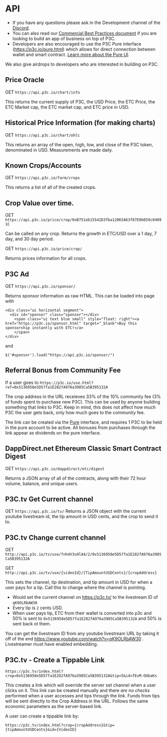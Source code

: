 # API

* If you have any questions please ask in the Development channel of the [Discord](https://discord.gg/crjsdJr). 
* You can also read our [Commercial Best Practices document](https://medium.com/@masterhax/p3c-io-commercial-best-practices-5e52cff29bb8) if you are looking to build an app of business on top of P3C. 
* Developers are also encouraged to use the P3C Pure interface (https://p3c.io/pure.html) which allows for direct connection between wallet and smart contract. [Learn more about the Pure UI](https://medium.com/@masterhax/introducing-p3c-pure-a-ui-for-exchanges-merchants-and-devs-4e150093b2d0).

We also give airdrops to developers who are interested in building on P3C. 

## Price Oracle

GET `https://api.p3c.io/chart/info`

This returns the current supply of P3C, the USD Price, the ETC Price, the ETC Market cap, the ETC market cap, and ETC price in USD.

## Historical Price Information (for making charts)

GET `https://api.p3c.io/chart/ohlc`

This returns an array of the open, high, low, and close of the P3C token, denominated in USD. Measurements are made daily.

## Known Crops/Accounts

GET `https://api.p3c.io/farm/crops`

This returns a list of all of the created crops.

## Crop Value over time.

GET `https://api.p3c.io/price/crop/0xB751eb15542D3fba12065A63f87E0b059c04091C`

Can be called on any crop. Returns the growth in ETC/USD over a 1 day, 7 day, and 30 day period.

GET `https://api.p3c.io/price/crop/`

Returns prices information for all crops.

## P3C Ad 

GET `https://api.p3c.io/sponsor/`

Returns sponsor information as raw HTML. This can be loaded into page with

```
<div class="ui horizontal segment">
  <div id="sponsor" class="sponsor"></div>
    <span class="ui text blue small" style="float: right"><a href="https://p3c.io/sponsor.html" target="_blank">Buy this sponsorship instantly with ETC!</a>
    </span>
</div>
```
and 

`$('#sponsor').load("https://api.p3c.io/sponsor/")`

## Referral Bonus from Community Fee

If a user goes to `https://p3c.io/use.html?ref=0x5136958e5D57fa1E282fA976a3985Ca5B395132A` 

The crop address in the URL receieves 33% of the 10% community fee (3% of funds spent to purchase new P3C). This can be used by anyone building something that links to P3C. Keep in mind, this does not affect how much P3C the user gets back, only how much goes to the community fee.

The link can be created via the [Pure](https://p3c.io/pure.html) interface, and requires 1 P3C to be held in the pure account to be active. All bonuses from purchases through the link appear as dividends on the pure interface.

## DappDirect.net Ethereum Classic Smart Contract Digest 

GET `https://api.p3c.io/dappdirect/etc/digest`

Returns a JSON array of all of the contracts, along with their 72 hour volume, balance, and unique users.

## P3C.tv Get Current channel

GET `https://api.p3c.io/tv/`
Returns a JSON object with the current youtube livestream id, the tip amount in USD cents, and the crop to send it to. 

## P3C.tv Change current channel

GET `http://api.p3c.io/tv/use/fnh4V3u9lA4/2/0x5136958e5D57fa1E282fA976a3985Ca5B395132A`

GET `http://api.p3c.io/tv/use/{videoId}/{TipAmountUSDCents}/{cropAddress}`

This sets the channel, tip destination, and tip amount in USD for when a user pays for a tip. Call this to change where the channel is pointing.

* Would set the current channel on https://p3c.tv/ to the livestream ID of `qK9OLRbAW30`
* Every tip is `2` cents USD. 
* When user pays tip, ETC from their wallet is converted into p3c and 50% is sent to `0x5136958e5D57fa1E282fA976a3985Ca5B395132A` and 50% is sent back ot them.

You can get the livestream ID from any youtube livestream URL by taking it off of the end https://www.youtube.com/watch?v=qK9OLRbAW30 . Livestreamer must have enabled embedding.

## P3C.tv - Create a Tippable Link

`https://p3c.tv/index.html?crop=0x5136958e5D57fa1E282fA976a3985Ca5B395132A&tip=5&id=fEvM-OUbaKs`

This creates a link which will override the server set channel when a user clicks on it. This link can be created manually and there *are no checks* performed when a user accesses and tips through the link. Funds from tips will be sent directly to the Crop Address in the URL. Follows the same economic parameters as the server-based link.

A user can create a tippable link by:

`https://p3c.tv/index.html?crop={cropAddress}&tip={tipAmountUSDCents}&id={VideoID}`
